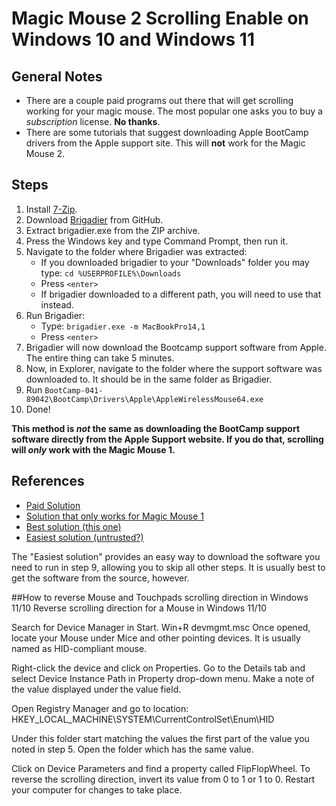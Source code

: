 # Magic Mouse 2 Scrolling Enable on Windows 10 and Windows 11

## General Notes
* There are a couple paid programs out there that will get scrolling working for your magic mouse. The most popular one asks you to buy a _subscription_ license. **No thanks**.
* There are some tutorials that suggest downloading Apple BootCamp drivers from the Apple support site. This will **not** work for the Magic Mouse 2.

## Steps
1. Install [7-Zip](https://www.7-zip.org/a/7z1900-x64.exe).
2. Download [Brigadier](https://github.com/timsutton/brigadier/releases) from GitHub.
3. Extract brigadier.exe from the ZIP archive.
4. Press the Windows key and type Command Prompt, then run it.
5. Navigate to the folder where Brigadier was extracted:
    * If you downloaded brigadier to your "Downloads" folder you may type: `cd %USERPROFILE%\Downloads`
    * Press `<enter>`
    * If brigadier downloaded to a different path, you will need to use that instead.
6. Run Brigadier:
    * Type: `brigadier.exe -m MacBookPro14,1`
    * Press `<enter>`
7. Brigadier will now download the Bootcamp support software from Apple. The entire thing can take 5 minutes.
8. Now, in Explorer, navigate to the folder where the support software was downloaded to. It should be in the same folder as Brigadier.
9. Run `BootCamp-041-89042\BootCamp\Drivers\Apple\AppleWirelessMouse64.exe`
10. Done!

**This method is _not_ the same as downloading the BootCamp support software directly from the Apple Support website. If you do that, scrolling will _only_ work with the Magic Mouse 1.**

## References
* [Paid Solution](https://apple.stackexchange.com/questions/335276/apple-magic-mouse-2-not-scrolling-magic-mouse-1-works-windows-10-pc)
* [Solution that only works for Magic Mouse 1](https://discussions.apple.com/thread/8521118)
* [Best solution (this one)](https://discussions.apple.com/thread/250016700)
* [Easiest solution (untrusted?)](https://github.com/Rain9333/MagicMouse2DriversWin10x64)

The "Easiest solution" provides an easy way to download the software you need to run in step 9, allowing you to skip all other steps. It is usually best to get the software from the source, however.


##How to reverse Mouse and Touchpads scrolling direction in Windows 11/10
Reverse scrolling direction for a Mouse in Windows 11/10

Search for Device Manager in Start.
Win+R devmgmt.msc
Once opened, locate your Mouse under Mice and other pointing devices. It is usually named as HID-compliant mouse.

Right-click the device and click on Properties.
Go to the Details tab and select Device Instance Path in Property drop-down menu.
Make a note of the value displayed under the value field.

Open Registry Manager and go to location:
HKEY_LOCAL_MACHINE\SYSTEM\CurrentControlSet\Enum\HID

Under this folder start matching the values the first part of the value you noted in step 5. Open the folder which has the same value.

Click on Device Parameters and find a property called FlipFlopWheel. To reverse the scrolling direction, invert its value from 0 to 1 or 1 to 0.
Restart your computer for changes to take place.
